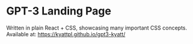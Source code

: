 # GPT-3 Landing Page

Written in plain React + CSS, showcasing many important CSS concepts.
Available at: https://kyattpl.github.io/gpt3-kyatt/
